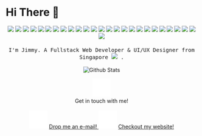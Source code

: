 # Hi There :wave:

<p align="center">
  <!-- <a href="https://wakatime.com/@84e44f34-034b-4325-820f-3d050ed5a5e5">
    <img src="https://wakatime.com/badge/user/84e44f34-034b-4325-820f-3d050ed5a5e5.svg?style=for-the-badge&labelColor=000000&color=" alt="Wakatime Stats"></img>
  </a> -->
  <!-- <img src="https://img.shields.io/badge/-HTML5-E34F26?style=for-the-badge&labelColor=000&logo=html5&logoColor=white" /> -->
  <!-- <img src="https://img.shields.io/badge/-CSS3-1572B6?style=for-the-badge&labelColor=000&logo=css3" /> -->
  <!-- <img src="https://img.shields.io/badge/-Apollo%20GraphQL-311C87?style=for-the-badge&labelColor=000&logo=apollo-graphql" /> -->
  <!-- <img src="https://img.shields.io/badge/-MySQL-black?style=for-the-badge&labelColor=000&logo=mysql" /> -->
  <!-- <img src="https://img.shields.io/badge/-java-E34A86?style=for-the-badge&labelColor=000&logo=java" /> -->
  <!-- <img src="https://img.shields.io/badge/-Rust-000?style=for-the-badge&labelColor=000&logo=rust" /> -->
  <img src="https://img.shields.io/badge/-TypeScript-3178c6?style=for-the-badge&labelColor=000&logo=typescript" />
  <img src="https://img.shields.io/badge/-C++-000?style=for-the-badge&labelColor=000&logo=cplusplus" />
  <img src="https://img.shields.io/badge/-C%23-000?style=for-the-badge&labelColor=000&logo=csharp" />
  <img src="https://img.shields.io/badge/-Python-black?style=for-the-badge&labelColor=000&logo=Python" />
  <img src="https://img.shields.io/badge/-Nodejs-24b45d?style=for-the-badge&labelColor=000&logo=Node.js" />
  <img src="https://img.shields.io/badge/-Deno-000?style=for-the-badge&labelColor=000&logo=deno" />
  <img src="https://img.shields.io/badge/-Vue 3-4fc08c?style=for-the-badge&labelColor=000&logo=vue.js" />
  <img src="https://img.shields.io/badge/-React-49a4bc?style=for-the-badge&labelColor=000&logo=react" />
  <img src="https://img.shields.io/badge/-Solid-325794?style=for-the-badge&labelColor=000&logo=solid" />
  <img src="https://img.shields.io/badge/-Svelte-ff3e00?style=for-the-badge&labelColor=000&logo=svelte" />
  <img src="https://img.shields.io/badge/-Tailwind CSS-05b6d4?style=for-the-badge&labelColor=000&logo=tailwindcss" />
  <img src="https://img.shields.io/badge/-GraphQL-E10098?style=for-the-badge&labelColor=000&logo=graphql" />
  <img src="https://img.shields.io/badge/-Postgres-263c81?style=for-the-badge&labelColor=000&logo=postgresql" />
  <img src="https://img.shields.io/badge/-Nuxt-00dc81?style=for-the-badge&labelColor=000&logo=nuxt.js" />
  <img src="https://img.shields.io/badge/-Next-000?style=for-the-badge&labelColor=000&logo=next.js" />
  <img src="https://img.shields.io/badge/-Nest-d5214a?style=for-the-badge&labelColor=000&logo=nestjs" />
  <img src="https://img.shields.io/badge/-Planetscale-000?style=for-the-badge&labelColor=000&logo=planetscale" />
  <!-- <img src="https://img.shields.io/badge/-Vercel-000?style=for-the-badge&labelColor=000&logo=vercel" /> -->
  <!-- <img src="https://img.shields.io/badge/-Docker-2396ed?style=for-the-badge&labelColor=000&logo=docker" /> -->
  <img src="https://img.shields.io/badge/Google Cloud-4383f2?style=for-the-badge&labelColor=000&logo=google-cloud" />
  <img src="https://img.shields.io/badge/-Git-f05032?style=for-the-badge&labelColor=000&logo=git" />
  <img src="https://img.shields.io/badge/-GitHub-000?style=for-the-badge&labelColor=000&logo=github" />
  <img src="https://img.shields.io/badge/-BitBucket-000?style=for-the-badge&labelColor=000&logo=bitbucket" />
  <img src="https://img.shields.io/badge/-Linear-5d6ad2?style=for-the-badge&labelColor=000&logo=linear" />
  <img src="https://img.shields.io/badge/-Jetbrains-000?style=for-the-badge&labelColor=000&logo=jetbrains" />
  <img src="https://img.shields.io/badge/-Vs Code-000?style=for-the-badge&labelColor=000&logo=visualstudiocode" />
  <img src="https://img.shields.io/badge/-Adobe-000?style=for-the-badge&labelColor=000&logo=adobe" />
  <img src="https://img.shields.io/badge/-Figma-ec4c1d?style=for-the-badge&labelColor=000&logo=figma" />
<!--   <img src="https://img.shields.io/badge/-Spline-000?style=for-the-badge&labelColor=000&logo=spline" /> -->
  <br/>
  <br/>
  <samp>
    I'm Jimmy. A Fullstack Web Developer & UI/UX Designer from Singapore <img width="20rem" style="border-radius: 0.1rem;" src="https://upload.wikimedia.org/wikipedia/commons/thumb/4/48/Flag_of_Singapore.svg/800px-Flag_of_Singapore.svg.png?20211012105253"/> .
  </samp>
  <br/>
  <br/>
  <img src="https://github-readme-stats.vercel.app/api?username=jimmy-lew&count_private=true&show_icons=true&include_all_commits=true&hide_border=true&count_private=true&bg_color=000&theme=github_dark" alt="Github Stats"></img>
  <!-- <img src="https://github-readme-stats.vercel.app/api/top-langs/?username=jimmy-lew&layout=compact&count_private=true&show_icons=true&include_all_commits=true&hide_border=true&count_private=true&bg_color=000&theme=github_dark" alt="Github Stats"></img> -->
</p>

<p align="center">
  <img src="./public/contact.svg">
  <br/>
  <!-- <svg xmlns="http://www.w3.org/2000/svg" width="3rem" height="3rem" preserveAspectRatio="xMidYMid meet" viewBox="0 0 24 24"><g fill="none" stroke="white" stroke-linecap="round" stroke-linejoin="round" stroke-width="2"><path stroke-dasharray="16" stroke-dashoffset="16" d="M21 5L18.5 20M21 5L9 13.5"><animate fill="freeze" attributeName="stroke-dashoffset" dur="0.4s" values="16;0"/></path><path stroke-dasharray="22" stroke-dashoffset="22" d="M21 5L2 12.5"><animate fill="freeze" attributeName="stroke-dashoffset" dur="0.4s" values="22;0"/></path><path stroke-dasharray="12" stroke-dashoffset="12" d="M18.5 20L9 13.5"><animate fill="freeze" attributeName="stroke-dashoffset" begin="0.4s" dur="0.3s" values="12;0"/></path><path stroke-dasharray="8" stroke-dashoffset="8" d="M2 12.5L9 13.5"><animate fill="freeze" attributeName="stroke-dashoffset" begin="0.4s" dur="0.3s" values="8;0"/></path><path stroke-dasharray="6" stroke-dashoffset="6" d="M12 16L9 19M9 13.5L9 19"><animate fill="freeze" attributeName="stroke-dashoffset" begin="0.7s" dur="0.3s" values="6;0"/></path></g></svg> -->
  <span>Get in touch with me!</span>
  <br/>
  <br/>
  <img src="./public/email.svg">
  <a href="mailto:jimmylew@gmail.com" style="color: inherit;">
    Drop me an e-mail!
  </a>
  <img src="./public/web.svg">
  <a href="portfolio-jimmy-lew.vercel.app" style="color: inherit;">
    Checkout my website!
  </a>
</p>
